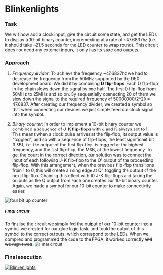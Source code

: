 # Blinkenlights

### Task

We will now add a clock input, give the circuit some state, and get the LEDs to display a 10-bit binary counter, incrementing at a rate of ~47.6837hz (i.e. it should take ~21.5 seconds for the LED counter to wrap round). This circuit does not need any external inputs, it only has its state and outputs.

### Approach

1. _Frequency divider:_ To achieve the frequency ~47.6837hz we had to decrease the frequency from the 50MHz supported by the DE0 development board. We did it by combining  __D flip-flops__. Each D flip-flop in the chain slows down the signal by one half. The first D flip-flop from 50MHz to 25MHz and so on. By sequentially connecting 20 of them we slow down the signal to the required frequency of 50000000/2^20 = 47.6837. After creating our frequency divider, we created a symbol so that when connecting our devices we just simply feed our clock signal into the symbol.

2. _Binary counter:_ In order to implement a 10-bit binary counter we combined a sequence of __J-K flip-flops__ with J and K always set to 1. This means when a clock pulse arrives at the flip-flop, its output value is "toggled", and so with a sequence of flip-flops, the least significant bit (LSB), i.e. the output of the first flip-flop, is toggled at the highest frequency, and the last flip-flop, the MSB, at the lowest frequency. To get the count in the correct direction, our solution was to connect the input of each following J-K flip-flop to the Q' output of the proceeding flip-flop. With this arrangement, when the previous flip-flop transitions from 1 to 0, this will create a rising edge at Q', toggling the output of the next flip-flop. Chaining this effect with 10 J-K flip-flops and taking the outputs as the Q output from each one creates our 10-bit binary counter. Again, we made a symbol for our 10-bit counter to make connectivity easier.

![four bit up counter](https://www.ibiblio.org/kuphaldt/electricCircuits/Digital/04348.png)


##### Final circuit
To finalise the circuit we simply fed the output of our 10-bit counter into a symbol we created for our glue logic task, and took the output of this symbol to the correct outputs, which correspond to the LEDs. When we compiled and programmed the code to the FPGA, it worked correctly ~~and we high fived~~.
![Final circuit](http://i63.tinypic.com/ml31fk.png)

### Final execution
[![Blinkenlights](http://i65.tinypic.com/qq397o.png)](https://youtu.be/4OuUAhfuz54 "Blinkenlights")
